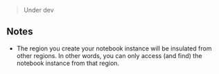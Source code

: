 > Under dev


## Notes

- The region you create your notebook instance will be insulated from other regions. In other words, you can only access (and find) the notebook instance from that region.